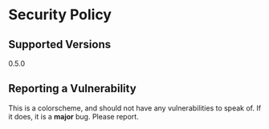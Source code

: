 # Security Policy

## Supported Versions

0.5.0

## Reporting a Vulnerability

This is a colorscheme, and should not have any vulnerabilities to speak of. If it does, it is a **major** bug. Please report.
